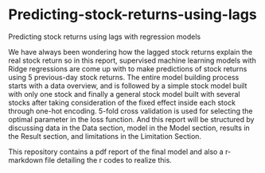 # Predicting-stock-returns-using-lags
Predicting stock returns using lags with regression models

We have always been wondering how the lagged stock returns explain the real stock return so in this report, supervised machine learning models with Ridge regressions are come up with to make predictions of stock returns using 5 previous-day stock returns. The entire model building process starts with a data overview, and is followed by a simple stock model built with only one stock and finally a general stock model built with several stocks after taking consideration of the fixed effect inside each stock through one-hot encoding. 5-fold cross validation is used for selecting the optimal parameter in the loss function. And this report will be structured by discussing data in the Data section, model in the Model section, results in the Result section, and limitations in the Limitation Section. 

This repository contains a pdf report of the final model and also a r-markdown file detailing the r codes to realize this.
